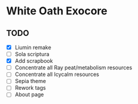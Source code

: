 # White Oath Exocore

## TODO
- [X] Liumin remake
- [ ] Sola scriptura
- [X] Add scrapbook
- [ ] Concentrate all Ray peat/metabolism resources 
- [ ] Concentrate all Icycalm resources
- [ ] Sepia theme
- [ ] Rework tags
- [ ] About page